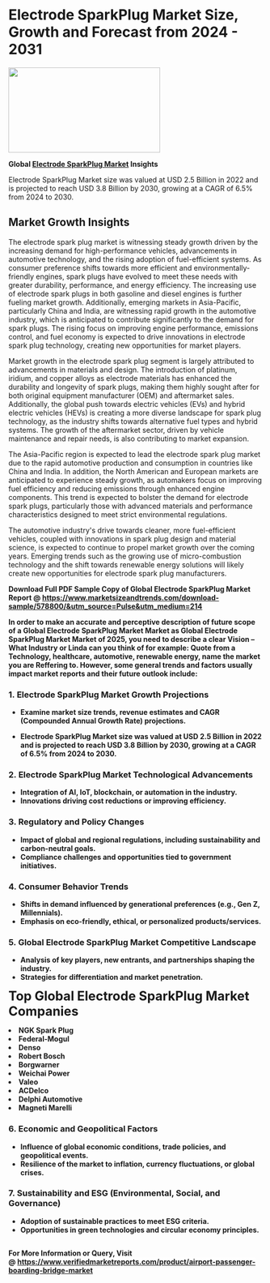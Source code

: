 <H1>Electrode SparkPlug Market Size, Growth and Forecast from 2024 - 2031</H1><img class="aligncenter size-medium wp-image-584254" src="https://thirdeyenews.in/wp-content/uploads/2024/09/Global-Market-Research-300x168.jpeg" alt="" width="300" height="168" /><p><strong>Global&nbsp;<a href="https://www.marketsizeandtrends.com/download-sample/578800/&amp;utm_source=Pulse&amp;utm_medium=214">Electrode SparkPlug Market</a> Insights</strong></p><p>Electrode SparkPlug Market size was valued at USD 2.5 Billion in 2022 and is projected to reach USD 3.8 Billion by 2030, growing at a CAGR of 6.5% from 2024 to 2030.</p><p><h2>Market Growth Insights</h2> <p>The electrode spark plug market is witnessing steady growth driven by the increasing demand for high-performance vehicles, advancements in automotive technology, and the rising adoption of fuel-efficient systems. As consumer preference shifts towards more efficient and environmentally-friendly engines, spark plugs have evolved to meet these needs with greater durability, performance, and energy efficiency. The increasing use of electrode spark plugs in both gasoline and diesel engines is further fueling market growth. Additionally, emerging markets in Asia-Pacific, particularly China and India, are witnessing rapid growth in the automotive industry, which is anticipated to contribute significantly to the demand for spark plugs. The rising focus on improving engine performance, emissions control, and fuel economy is expected to drive innovations in electrode spark plug technology, creating new opportunities for market players.</p> <p><strong></strong></p> <p>Market growth in the electrode spark plug segment is largely attributed to advancements in materials and design. The introduction of platinum, iridium, and copper alloys as electrode materials has enhanced the durability and longevity of spark plugs, making them highly sought after for both original equipment manufacturer (OEM) and aftermarket sales. Additionally, the global push towards electric vehicles (EVs) and hybrid electric vehicles (HEVs) is creating a more diverse landscape for spark plug technology, as the industry shifts towards alternative fuel types and hybrid systems. The growth of the aftermarket sector, driven by vehicle maintenance and repair needs, is also contributing to market expansion.</p> <p>The Asia-Pacific region is expected to lead the electrode spark plug market due to the rapid automotive production and consumption in countries like China and India. In addition, the North American and European markets are anticipated to experience steady growth, as automakers focus on improving fuel efficiency and reducing emissions through enhanced engine components. This trend is expected to bolster the demand for electrode spark plugs, particularly those with advanced materials and performance characteristics designed to meet strict environmental regulations.</p> <p>The automotive industry's drive towards cleaner, more fuel-efficient vehicles, coupled with innovations in spark plug design and material science, is expected to continue to propel market growth over the coming years. Emerging trends such as the growing use of micro-combustion technology and the shift towards renewable energy solutions will likely create new opportunities for electrode spark plug manufacturers.</p> <p><strong></p><p><span class=""><strong>Download Full PDF Sample Copy of Global Electrode SparkPlug Market Report</strong> @ <a href="https://www.marketsizeandtrends.com/download-sample/578800/&amp;utm_source=Pulse&amp;utm_medium=214" target="_blank">https://www.marketsizeandtrends.com/download-sample/578800/&amp;utm_source=Pulse&amp;utm_medium=214</a></span></p><p>In order to make an accurate and perceptive description of future scope of a Global&nbsp;Electrode SparkPlug Market Market as Global&nbsp;Electrode SparkPlug Market Market of 2025, you need to describe a clear Vision &ndash; What Industry or Linda can you think of for example: Quote from a Technology, healthcare, automotive, renewable energy, name the market you are Reffering to. However, some general trends and factors usually impact market reports and their future outlook include:</p><h3>1.&nbsp;<strong>Electrode SparkPlug Market Growth Projections</strong></h3><ul><li>Examine market size trends, revenue estimates and CAGR (Compounded Annual Growth Rate) projections.</li><li><p>Electrode SparkPlug Market size was valued at USD 2.5 Billion in 2022 and is projected to reach USD 3.8 Billion by 2030, growing at a CAGR of 6.5% from 2024 to 2030.</p></li></ul><h3>2.&nbsp;<strong>Electrode SparkPlug Market Technological Advancements</strong></h3><ul><li>Integration of AI, IoT, blockchain, or automation in the industry.</li><li>Innovations driving cost reductions or improving efficiency.</li></ul><h3>3.&nbsp;<strong>Regulatory and Policy Changes</strong></h3><ul><li>Impact of global and regional regulations, including sustainability and carbon-neutral goals.</li><li>Compliance challenges and opportunities tied to government initiatives.</li></ul><h3>4.&nbsp;<strong>Consumer Behavior Trends</strong></h3><ul><li>Shifts in demand influenced by generational preferences (e.g., Gen Z, Millennials).</li><li>Emphasis on eco-friendly, ethical, or personalized products/services.</li></ul><h3>5.&nbsp;<strong>Global Electrode SparkPlug Market Competitive Landscape</strong></h3><ul><li>Analysis of key players, new entrants, and partnerships shaping the industry.</li><li>Strategies for differentiation and market penetration.</li></ul><p data-pm-slice="1 1 []"><span style="color: inherit; font-family: inherit; font-size: 25px;">Top Global Electrode SparkPlug Market Companies</span></p><div class="" data-test-id=""><p><li>NGK Spark Plug</li><li> Federal-Mogul</li><li> Denso</li><li> Robert Bosch</li><li> Borgwarner</li><li> Weichai Power</li><li> Valeo</li><li> ACDelco</li><li> Delphi Automotive</li><li> Magneti Marelli</li></p></div><h3>6.&nbsp;<strong>Economic and Geopolitical Factors</strong></h3><ul><li>Influence of global economic conditions, trade policies, and geopolitical events.</li><li>Resilience of the market to inflation, currency fluctuations, or global crises.</li></ul><h3>7.&nbsp;<strong>Sustainability and ESG (Environmental, Social, and Governance)</strong></h3><ul><li>Adoption of sustainable practices to meet ESG criteria.</li><li>Opportunities in green technologies and circular economy principles.</li></ul><h2><strong style="font-size: 14px;">For More Information or Query, Visit @&nbsp;</strong><a style="background-color: #ffffff; font-size: 14px;" href="https://www.marketsizeandtrends.com/report/electrode-sparkplug-market/" target="_blank">https://www.verifiedmarketreports.com/product/airport-passenger-boarding-bridge-market</a></h2>
